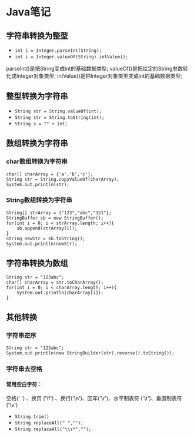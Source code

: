 # Java笔记
## 字符串转换为整型
 - `int i = Integer.parseInt(String);`
 - `int i = Integer.valueOf(String).intValue();`

parseInt()是把String变成int的基础数据类型;
valueOf()是把给定的String参数转化成Integer对象类型;
intValue()是把Integer对象类型变成int的基础数据类型;

## 整型转换为字符串

 - `String str = String.valueOf(int);`
 - `String str = String.toString(int);`
 - `String s = "" + int;`

## 数组转换为字符串
### char数组转换为字符串
    char[] charArray = {'a','b','c'};
    String str = String.copyValueOf(charArray);
    System.out.println(str);
### String数组转换为字符串
    String[] strArray = {"123","abc","321"};
    StringBuffer sb = new StringBuffer();
    for(int i = 0; i < strArray.length; i++){
        sb.append(strArray[i]);
    }
    String newStr = sb.toString();
    System.out.println(newStr);
## 字符串转换为数组
    String str = "123abc";
    char[] charArray = str.toCharArray();
    for(int i = 0; i < charArray.length; i++){
        System.out.println(charArray[i]);
    }
## 其他转换
### 字符串逆序
    String str = "123abc";
    System.out.println(new StringBuilder(str).reverse().toString());
### 字符串去空格
#### 常用空白字符：
空格(' ') 、换页 ('\f') 、换行('\n')、回车('\r')、水平制表符 ('\t')、垂直制表符 ('\v')

 - `String.trim()`
 - `String.replaceAll(" ","");`
 - `String.replacaAll("\\s*","");`

